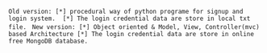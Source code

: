 `Old version:
    [*] procedural way of python programe for signup and login system. 
    [*] The login credential data are store in local txt file.
`
`
New version:
    [*] Object oriented & Model, View, Controller(mvc) based Architecture
    [*] The login credential data are store in online  free MongoDB database.
`